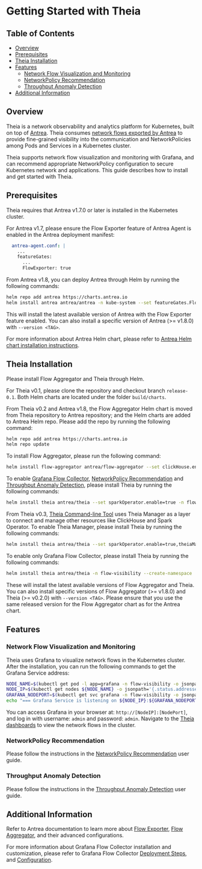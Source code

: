 # Getting Started with Theia

## Table of Contents

<!-- toc -->
- [Overview](#overview)
- [Prerequisites](#prerequisites)
- [Theia Installation](#theia-installation)
- [Features](#features)
  - [Network Flow Visualization and Monitoring](#network-flow-visualization-and-monitoring)
  - [NetworkPolicy Recommendation](#networkpolicy-recommendation)
  - [Throughput Anomaly Detection](#throughput-anomaly-detection)
- [Additional Information](#additional-information)
<!-- /toc -->

## Overview

Theia is a network observability and analytics platform for Kubernetes, built
on top of [Antrea](https://github.com/antrea-io/antrea). Theia consumes
[network flows exported by Antrea](https://github.com/antrea-io/antrea/blob/main/docs/network-flow-visibility.md)
to provide fine-grained visibility into the communication and NetworkPolicies
among Pods and Services in a Kubernetes cluster.

Theia supports network flow visualization and monitoring with Grafana, and can
recommend appropriate NetworkPolicy configuration to secure Kubernetes network
and applications. This guide describes how to install and get started with
Theia.

## Prerequisites

Theia requires that Antrea v1.7.0 or later is installed in the Kubernetes
cluster.

For Antrea v1.7, please ensure the Flow Exporter feature of Antrea
Agent is enabled in the Antrea deployment manifest:

```yaml
  antrea-agent.conf: |
    ...
    featureGates:
      ...
      FlowExporter: true
```

From Antrea v1.8, you can deploy Antrea through Helm by running the following
commands:

```bash
helm repo add antrea https://charts.antrea.io
helm install antrea antrea/antrea -n kube-system --set featureGates.FlowExporter=true
```

This will install the latest available version of Antrea with the Flow Exporter
feature enabled. You can also install a specific version of Antrea (>= v1.8.0)
with `--version <TAG>`.

For more information about Antrea Helm chart, please refer to
[Antrea Helm chart installation instructions](https://github.com/antrea-io/antrea/blob/main/docs/helm.md).

## Theia Installation

Please install Flow Aggregator and Theia through Helm.

For Theia v0.1, please clone the repository and checkout branch `release-0.1`.
Both Helm charts are located under the folder `build/charts`.

From Theia v0.2 and Antrea v1.8, the Flow Aggregator Helm chart is moved from
Theia repository to Antrea repository; and the Helm charts are added to Antrea
Helm repo. Please add the repo by running the following command:

```bash
helm repo add antrea https://charts.antrea.io
helm repo update
```

To install Flow Aggregator, please run the following command:

```bash
helm install flow-aggregator antrea/flow-aggregator --set clickHouse.enable=true,recordContents.podLabels=true -n flow-aggregator --create-namespace
```

To enable [Grafana Flow Collector](network-flow-visibility.md),
[NetworkPolicy Recommendation](networkpolicy-recommendation.md) and
[Throughput Anomaly Detection](throughput-anomaly-detection.md), please install
Theia by running the following commands:

```bash
helm install theia antrea/theia --set sparkOperator.enable=true -n flow-visibility --create-namespace
```

From Theia v0.3, [Theia Command-line Tool](theia-cli.md) uses Theia Manager
as a layer to connect and manage other resources like ClickHouse and Spark
Operator. To enable Theia Manager, please install Theia by running the
following commands:

```bash
helm install theia antrea/theia --set sparkOperator.enable=true,theiaManager.enable=true -n flow-visibility --create-namespace
```

To enable only Grafana Flow Collector, please install Theia by running the
following commands:

```bash
helm install theia antrea/theia -n flow-visibility --create-namespace
```

These will install the latest available versions of Flow Aggregator and Theia.
You can also install specific versions of Flow Aggregator (>= v1.8.0) and
Theia (>= v0.2.0) with `--version <TAG>`. Please ensure that you use the same
released version for the Flow Aggregator chart as for the Antrea chart.

## Features

### Network Flow Visualization and Monitoring

Theia uses Grafana to visualize network flows in the Kubernetes cluster. After
the installation, you can run the following commands to get the Grafana Service
address:

```bash
NODE_NAME=$(kubectl get pod -l app=grafana -n flow-visibility -o jsonpath='{.items[0].spec.nodeName}')
NODE_IP=$(kubectl get nodes ${NODE_NAME} -o jsonpath='{.status.addresses[0].address}')
GRAFANA_NODEPORT=$(kubectl get svc grafana -n flow-visibility -o jsonpath='{.spec.ports[*].nodePort}')
echo "=== Grafana Service is listening on ${NODE_IP}:${GRAFANA_NODEPORT} ==="
```

You can access Grafana in your browser at: `http://[NodeIP]:[NodePort]`,
and log in with username: `admin` and password: `admin`. Navigate to the [Theia
dashboards](network-flow-visibility.md#grafana-dashboards) to view the network
flows in the cluster.

### NetworkPolicy Recommendation

Please follow the instructions in the [NetworkPolicy Recommendation](networkpolicy-recommendation.md)
user guide.

### Throughput Anomaly Detection

Please follow the instructions in the [Throughput Anomaly Detection](throughput-anomaly-detection.md)
user guide.

## Additional Information

Refer to Antrea documentation to learn more about
[Flow Exporter](https://github.com/antrea-io/antrea/blob/main/docs/network-flow-visibility.md#flow-exporter),
[Flow Aggregator](https://github.com/antrea-io/antrea/blob/main/docs/network-flow-visibility.md#flow-aggregator),
and their advanced configurations.

For more information about Grafana Flow Collector installation and
customization, please refer to Grafana Flow Collector [Deployment Steps](network-flow-visibility.md#deployment-steps),
and [Configuration](network-flow-visibility.md#configuration).
